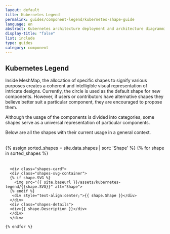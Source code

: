 ```yaml
---
layout: default
title: Kubernetes Legend
permalink: guides/component-legend/kubernetes-shape-guide
language: en
abstract: Kubernetes architecture deployment and architecture diagramming tool for cloud native applications - MeshMap.
display-title: "false"
list: include
type: guides
category: component
---
```


## Kubernetes Legend

Inside MeshMap, the allocation of specific shapes to signify various purposes creates a coherent and intelligible visual representation of intricate designs.
Currently, the circle is used as the default shape for new components. However, if users or contributors have alternative shapes they believe better suit a particular component, they are encouraged to propose them.

Although the usage of the components is divided into categories, some shapes serve as a universal representation of particular components.

Below are all the shapes with their current usage in a general context.


<style>

  .shapes-container {
    display: flex;
    flex-wrap: wrap;
    gap: 20px;
    justify-content: space-between;
    margin-top: 2rem;

  }
  .shapes-card {
	 display: flex;
   flex-direction: column;
	 max-width: 20rem;
	 max-height: 30rem;
	 gap: 1rem;
}
  .shapes-svg-container {
	 height: auto;
	 display: flex;
	 flex-direction: column;
	 align-items: center;
	 gap: 0.455rem;
   flex-basis: 30%;
}
  .shapes-svg-container img {
   width: 50%;
   height: auto;
}
  .shapes-details {
	 display: flex;
	 flex-direction: column;
	 flex-basis: 77%;
	 gap: 10px;
   text-align: center;
}
  @media (max-width: 767px) {
    .shapes-container {
      flex-direction: column;
    }
    .shapes-svg-container {
      gap: 0.3rem;
    }
    .shapes-svg-container img {
      width: 40%;
    }
    .shapes-card{
      max-width: 30rem;
      flex-direction: column;
    }
   }
</style>


<div class="shapes-container">
{% assign sorted_shapes = site.data.shapes | sort: 'Shape' %}
    {% for shape in sorted_shapes %}

      <div class="shapes-card">
      <div class="shapes-svg-container">
      {% if shape.SVG %}
        <img src="{{ site.baseurl }}/assets/kubernetes-legend/{{shape.SVG}}" alt="Shape">
      {% endif %}
       <div style="text-align:center;">{{ shape.Shape }}</div>
      </div>
      <div class="shapes-details">
      <div>{{ shape.Description }}</div>
      </div>
      </div>

    {% endfor %}
 </div>
